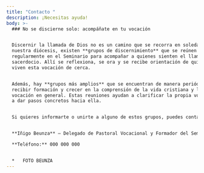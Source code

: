 ```yaml
---
title: "Contacto "
description: ¡Necesitas ayuda!
body: >-
  ### No se discierne solo: acompáñate en tu vocación


  Discernir la llamada de Dios no es un camino que se recorra en soledad. En
  nuestra diócesis, existen **grupos de discernimiento** que se reúnen
  regularmente en el Seminario para acompañar a quienes sienten el llamado al
  sacerdocio. Allí se reflexiona, se ora y se recibe orientación de quienes ya
  viven esta vocación de cerca.


  Además, hay **grupos más amplios** que se encuentran de manera periódica para
  recibir formación y crecer en la comprensión de la vida cristiana y la
  vocación en general. Estas reuniones ayudan a clarificar la propia vocación y
  a dar pasos concretos hacia ella.


  Si quieres informarte o unirte a alguno de estos grupos, puedes contactar con:


  **Iñigo Beunza** – Delegado de Pastoral Vocacional y Formador del Seminario  

  **Teléfono:** 000 000 000


  *   FOTO BEUNZA
---
```

